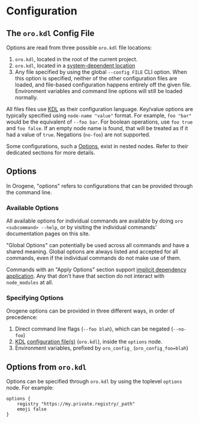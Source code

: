 # Configuration

## The `oro.kdl` Config File

Options are read from three possible `oro.kdl` file locations:

1. `oro.kdl`, located in the root of the current project.
2. `oro.kdl`, located in a [system-dependent
   location](https://docs.rs/directories/latest/directories/struct.ProjectDirs.html#method.config_dir)
3. Any file specified by using the global `--config FILE` CLI option. When
   this option is specified, neither of the other configuration files are
   loaded, and file-based configuration happens entirely off the given file.
   Environment variables and command line options will still be loaded
   normally.

All files files use [KDL](https://kdl.dev) as their configuration language.
Key/value options are typically specified using `node-name "value"` format.
For example, `foo "bar"` would be the equivalent of `--foo bar`. For boolean
operations, use `foo true` and `foo false`. If an empty node name is found,
that will be treated as if it had a value of `true`. Negations (`no-foo`) are
not supported.

Some configurations, such a [Options](#options-from-orokdl), exist in nested
nodes. Refer to their dedicated sections for more details.

## Options

In Orogene, "options" refers to configurations that can be provided through
the command line.

### Available Options

All available options for individual commands are available by doing `oro
<subcommand> --help`, or by visiting the individual commands' documentation
pages on this site.

"Global Options" can potentially be used across all commands and have a shared
meaning. Global options are always listed and accepted for all commands, even
if the individual commands do not make use of them.

Commands with an "Apply Options" section support [implicit dependency
application](./node_modules.md). Any that don't have that section do not
interact with `node_modules` at all.

### Specifying Options

Orogene options can be provided in three different ways, in order of precedence:

1. Direct command line flags (`--foo blah`), which can be negated (`--no-foo`)
2. [KDL](https://kdl.dev) [configuration file(s)](#configuration-files)
   (`oro.kdl`), inside the `options` node.
3. Environment variables, prefixed by `oro_config_` (`oro_config_foo=blah`)

## Options from `oro.kdl`

Options can be specified through `oro.kdl` by using the toplevel `options`
node. For example:

```kdl
options {
    registry "https://my.private.registry/_path"
    emoji false
}
```
